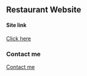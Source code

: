 ## Restaurant Website

#### Site link

[ Click here ](https://restaurant-web-reactjs.vercel.app/)



### Contact me 

[ Contact me ](https://contactmes.netlify.app/)
